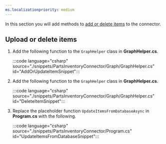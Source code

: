 ```yaml
---
ms.localizationpriority: medium
---
```


<!-- markdownlint-disable MD041 -->

In this section you will add methods to [add or delete items](../../connecting-external-content-manage-items.md) to the connector.

## Upload or delete items

1. Add the following function to the `GraphHelper` class in **GraphHelper.cs**.

    :::code language="csharp" source="./snippets/PartsInventoryConnector/Graph/GraphHelper.cs" id="AddOrUpdateItemSnippet":::

1. Add the following function to the `GraphHelper` class in **GraphHelper.cs**.

    :::code language="csharp" source="./snippets/PartsInventoryConnector/Graph/GraphHelper.cs" id="DeleteItemSnippet":::

1. Replace the placeholder function `UpdateItemsFromDatabaseAsync` in **Program.cs** with the following.

    :::code language="csharp" source="./snippets/PartsInventoryConnector/Program.cs" id="UpdateItemsFromDatabaseSnippet":::
